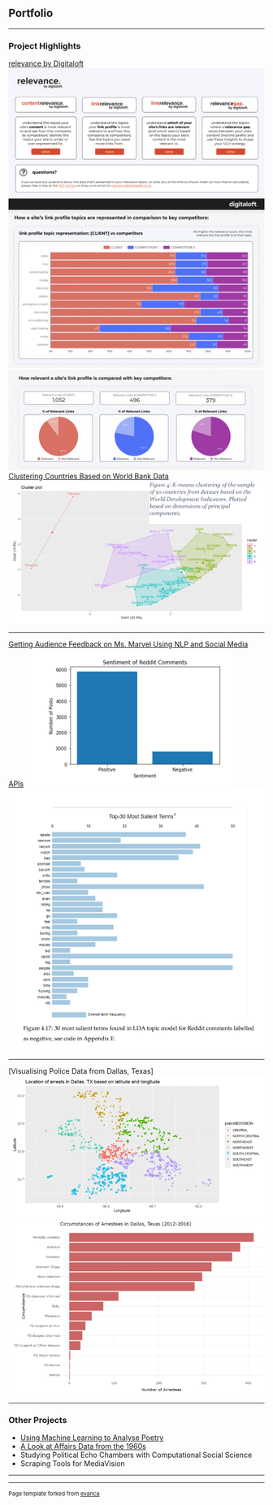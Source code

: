 ## Portfolio

---

### Project Highlights

[relevance by Digitaloft](/https://digitaloft.co.uk/introducing-relevance-by-digitaloft/)
<img src="relevance-report.png"/>
<img src="relevance_1.png"/>
<img src="relevance_2.png"/>
[Clustering Countries Based on World Bank Data](/https://github.com/shez2108/covid/blob/main/MA335_final_project.pdf)
<img src="images/covid-cluster.png?raw=true"/>

---
[Getting Audience Feedback on Ms. Marvel Using NLP and Social Media APIs](/https://github.com/shez2108/Getting-Audience-Feedback-From-Twitter-and-Reddit-NLP/blob/main/MSc_Dissertation%20(7).pdf)
<img src="images/sentiment_reddit.png?raw=true"/>
<img src="salient_negative.png?raw=true"/>

---
[Visualising Police Data from Dallas, Texas]
<img src="images/dallas_loc.png?raw=true"/>
<img src="images/dallas_arrestees.png?raw=true"/>

---

### Other Projects

- [Using Machine Learning to Analyse Poetry](https://github.com/shez2108/Using-Machine-Learning-to-Analyse-and-Write-Poetry/blob/main/rumi_project%20(2).ipynb)
- [A Look at Affairs Data from the 1960s](https://github.com/shez2108/Affairs-in-1969/blob/main/Affairs_Task_%5BShehzadi%5D_.ipynb)
- Studying Political Echo Chambers with Computational Social Science
- Scraping Tools for MediaVision

---




---
<p style="font-size:11px">Page template forked from <a href="https://github.com/evanca/quick-portfolio">evanca</a></p>
<!-- Remove above link if you don't want to attibute -->
